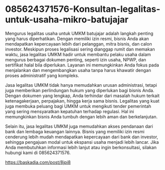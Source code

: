 # 085624371576-Konsultan-legalitas-untuk-usaha-mikro-batujajar
Mengurus legalitas usaha untuk UMKM batujajar adalah langkah penting yang harus diperhatikan. Dengan memiliki izin resmi, bisnis Anda akan mendapatkan kepercayaan lebih dari pelanggan, mitra bisnis, dan calon investor. Meskipun proses legalisasi sering dianggap rumit dan memakan waktu, jasa legalitas UMKM hadir untuk membantu pelaku usaha dalam mengurus berbagai dokumen penting, seperti izin usaha, NPWP, dan sertifikat halal bila diperlukan. Layanan ini memungkinkan Anda fokus pada menjalankan dan mengembangkan usaha tanpa harus khawatir dengan proses administratif yang kompleks.

Jasa legalitas UMKM tidak hanya memudahkan urusan administrasi, tetapi juga memberikan perlindungan hukum yang diperlukan bagi bisnis Anda. Dengan dokumen yang lengkap, Anda terhindar dari masalah hukum terkait ketenagakerjaan, perpajakan, hingga kerja sama bisnis. Legalitas yang kuat juga membuka peluang bagi UMKM untuk mengikuti tender pemerintah yang sering mensyaratkan kepatuhan terhadap regulasi. Hal ini memungkinkan bisnis Anda tumbuh dengan lebih aman dan berkelanjutan.

Selain itu, jasa legalitas UMKM juga memudahkan akses pendanaan dari bank dan lembaga keuangan lainnya. Bisnis yang memiliki izin resmi cenderung lebih mudah mendapatkan kepercayaan dari bank dan investor, sehingga pengajuan modal untuk ekspansi usaha menjadi lebih lancar.
Jika Anda membutuhkan informasi lebih lanjut atau ingin berkonsultasi, silakan hubungi kami di 085624371576.

https://baskadia.com/post/8jpi8


